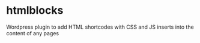 # htmlblocks
Wordpress plugin to add HTML shortcodes with CSS and JS inserts into the content of any pages
